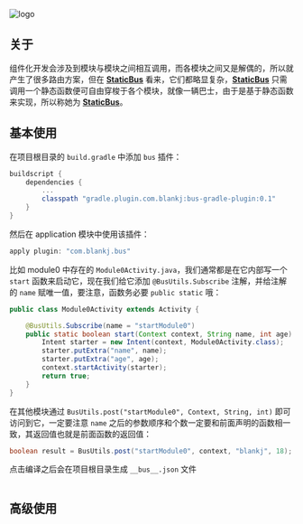 ![logo][logo]


## 关于

组件化开发会涉及到模块与模块之间相互调用，而各模块之间又是解偶的，所以就产生了很多路由方案，但在 **[StaticBus][bus]** 看来，它们都略显复杂，**[StaticBus][bus]** 只需调用一个静态函数便可自由穿梭于各个模块，就像一辆巴士，由于是基于静态函数来实现，所以称她为 **[StaticBus][bus]**。


## 基本使用

在项目根目录的 `build.gradle` 中添加 `bus` 插件：

```groovy
buildscript {
    dependencies {
        ...
        classpath "gradle.plugin.com.blankj:bus-gradle-plugin:0.1"
    }
}
```

然后在 application 模块中使用该插件：

```groovy
apply plugin: "com.blankj.bus"
```

比如 module0 中存在的 `Module0Activity.java`，我们通常都是在它内部写一个 `start` 函数来启动它，现在我们给它添加 `@BusUtils.Subscribe` 注解，并给注解的 `name` 赋唯一值，要注意，函数务必要 `public static` 哦：

```java
public class Module0Activity extends Activity {

    @BusUtils.Subscribe(name = "startModule0")
    public static boolean start(Context context, String name, int age) {
        Intent starter = new Intent(context, Module0Activity.class);
        starter.putExtra("name", name);
        starter.putExtra("age", age);
        context.startActivity(starter);
        return true;
    }
}
```

在其他模块通过 `BusUtils.post("startModule0", Context, String, int)` 即可访问到它，一定要注意 `name` 之后的参数顺序和个数一定要和前面声明的函数相一致，其返回值也就是前面函数的返回值：

```java
boolean result = BusUtils.post("startModule0", context, "blankj", 18);
```

点击编译之后会在项目根目录生成 `__bus__.json` 文件

```txt

```


## 高级使用




[logo]: https://raw.githubusercontent.com/Blankj/StaticBus/master/art/logo.png
[bus]: https://github.com/Blankj/StaticBus